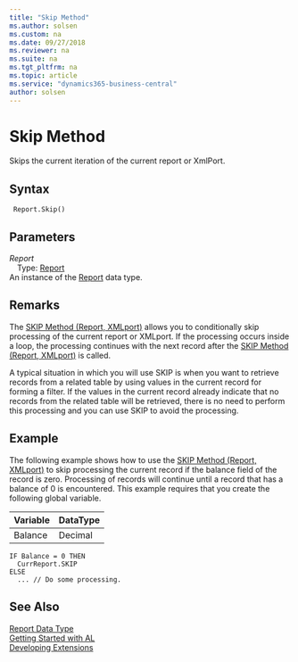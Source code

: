 ```yaml
---
title: "Skip Method"
ms.author: solsen
ms.custom: na
ms.date: 09/27/2018
ms.reviewer: na
ms.suite: na
ms.tgt_pltfrm: na
ms.topic: article
ms.service: "dynamics365-business-central"
author: solsen
---
```

[//]: # (START>DO_NOT_EDIT)
[//]: # (IMPORTANT:Do not edit any of the content between here and the END>DO_NOT_EDIT.)
[//]: # (Any modifications should be made in the .resx files in the ModernDev repo.)
# Skip Method
Skips the current iteration of the current report or XmlPort.

## Syntax
```
 Report.Skip()
```

## Parameters
*Report*  
&emsp;Type: [Report](report-data-type.md)  
An instance of the [Report](report-data-type.md) data type.  


[//]: # (IMPORTANT: END>DO_NOT_EDIT)

## Remarks  
 The [SKIP Method \(Report, XMLport\)](devenv-SKIP-Method-Report-XMLport.md) allows you to conditionally skip processing of the current report or XMLport. If the processing occurs inside a loop, the processing continues with the next record after the [SKIP Method \(Report, XMLport\)](devenv-SKIP-Method-Report-XMLport.md) is called.  

 A typical situation in which you will use SKIP is when you want to retrieve records from a related table by using values in the current record for forming a filter. If the values in the current record already indicate that no records from the related table will be retrieved, there is no need to perform this processing and you can use SKIP to avoid the processing.  

## Example  
 The following example shows how to use the [SKIP Method \(Report, XMLport\)](devenv-SKIP-Method-Report-XMLport.md) to skip processing the current record if the balance field of the record is zero. Processing of records will continue until a record that has a balance of 0 is encountered. This example requires that you create the following global variable.  

|Variable|DataType|  
|--------------|--------------|  
|Balance|Decimal|  

```  
IF Balance = 0 THEN  
  CurrReport.SKIP  
ELSE  
  ... // Do some processing.  
```  

## See Also
[Report Data Type](report-data-type.md)  
[Getting Started with AL](../devenv-get-started.md)  
[Developing Extensions](../devenv-dev-overview.md)
